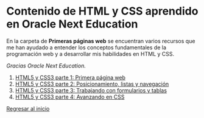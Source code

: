 # Contenido de HTML y CSS aprendido en Oracle Next Education

En la carpeta de **Primeras páginas web** se encuentran varios recursos que me han ayudado a entender los conceptos fundamentales de la programación web y a desarrollar mis habilidades en HTML y CSS.

_Gracias Oracle Next Education._

1. [HTML5 y CSS3 parte 1: Primera página web](/Primeras%20p%C3%A1ginas%20web/01%20HTML5%20y%20CSS%203%20-%20Primera%20p%C3%A1gina%20web)
2. [HTML5 y CSS3 parte 2: Posicionamiento, listas y navegación](/Primeras%20p%C3%A1ginas%20web/02%20HTML5%20y%20CSS%203%20-%20Posicionamiento%2C%20listas%20y%20navegaci%C3%B3n/)
3. [HTML5 y CSS3 parte 3: Trabajando con formularios y tablas](/Primeras%20p%C3%A1ginas%20web/03%20HTML5%20y%20CSS3%20parte%203%20-%20Trabajando%20con%20formularios%20y%20tablas/)
4. [HTML5 y CSS3 parte 4: Avanzando en CSS](/Primeras%20p%C3%A1ginas%20web/04%20HTML5%20y%20CSS3%20parte%204%20-%20Avanzando%20en%20CSS/)



[Regresar al inicio](/README.md)